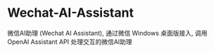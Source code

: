 # Wechat-AI-Assistant
微信AI助理 (Wechat AI Assistant), 通过微信 Windows 桌面版接入, 调用 OpenAI Assistant API 处理交互的微信AI助理
